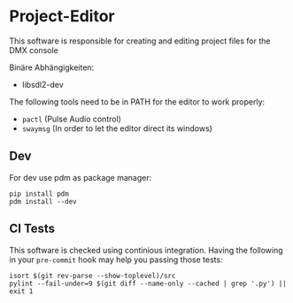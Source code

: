 # Project-Editor
This software is responsible for creating and editing project files for the DMX console

Binäre Abhängigkeiten:
* libsdl2-dev

The following tools need to be in PATH for the editor to work properly:
 * `pactl` (Pulse Audio control)
 * `swaymsg` (In order to let the editor direct its windows)

## Dev
For dev use pdm as package manager:
```
pip install pdm
pdm install --dev
```
## CI Tests
This software is checked using continious integration. Having the following in your `pre-commit` hook
may help you passing those tests:
```
isort $(git rev-parse --show-toplevel)/src
pylint --fail-under=9 $(git diff --name-only --cached | grep '.py') || exit 1
```
